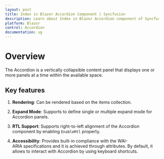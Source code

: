 ```yaml
---
layout: post
title: Index in Blazor Accordion Component | Syncfusion 
description: Learn about Index in Blazor Accordion component of Syncfusion, and more details.
platform: Blazor
control: Accordion
documentation: ug
---
```


# Overview

The Accordion is a vertically collapsible content panel that displays one or more panels at a time within the available space.

## Key features

1. **Rendering**: Can be rendered based on the items collection.

2. **Expand Mode**: Supports to define single or multiple expand mode for Accordion panels.

3. **RTL Support**: Supports right-to-left alignment of the Accordion component by enabling `EnableRtl` property.

4. **Accessibility**: Provides built-in compliance with the WAI-ARIA specifications and it is achieved through attributes. By default,
it allows to interact with Accordion by using keyboard shortcuts.

